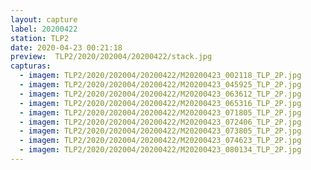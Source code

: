 ```yaml
---
layout: capture
label: 20200422
station: TLP2
date: 2020-04-23 00:21:18
preview:  TLP2/2020/202004/20200422/stack.jpg
capturas:
  - imagem: TLP2/2020/202004/20200422/M20200423_002118_TLP_2P.jpg
  - imagem: TLP2/2020/202004/20200422/M20200423_045925_TLP_2P.jpg
  - imagem: TLP2/2020/202004/20200422/M20200423_063612_TLP_2P.jpg
  - imagem: TLP2/2020/202004/20200422/M20200423_065316_TLP_2P.jpg
  - imagem: TLP2/2020/202004/20200422/M20200423_071805_TLP_2P.jpg
  - imagem: TLP2/2020/202004/20200422/M20200423_072406_TLP_2P.jpg
  - imagem: TLP2/2020/202004/20200422/M20200423_073805_TLP_2P.jpg
  - imagem: TLP2/2020/202004/20200422/M20200423_074623_TLP_2P.jpg
  - imagem: TLP2/2020/202004/20200422/M20200423_080134_TLP_2P.jpg
---
```

